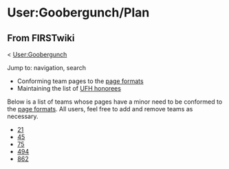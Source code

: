 # User:Goobergunch/Plan

## From FIRSTwiki

< [User:Goobergunch](User:Goobergunch "User:Goobergunch")

Jump to: navigation, search

- Conforming team pages to the [page formats](FIRSTwiki:Team_page_format "FIRSTwiki:Team page format")
- Maintaining the list of [UFH honorees](Unsung_FIRST_Heroes "Unsung FIRST Heroes")

Below is a list of teams whose pages have a minor need to be conformed to the [page formats](FIRSTwiki:Team_page_format "FIRSTwiki:Team page
format"). All users, feel free to add and remove teams as necessary.

- [21](21 "21")
- [45](45 "45")
- [75](75 "75")
- [494](494 "494")
- [862](862 "862")
